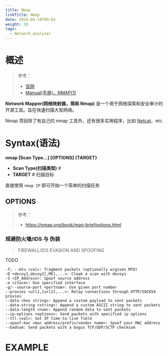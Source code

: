 ```yaml
---
title: Nmap
linkTitle: Nmap
date: 2024-04-18T09:03
weight: 20
tags:
  - Network_analyzer
---
```


# 概述

> 参考：
>
> - [官网](https://nmap.org/)
> - [Manual(手册)，NMAP(1)](https://nmap.org/book/man.html)

**Network Mapper(网络映射器，简称 Nmap)** 是一个用于网络探索和安全审计的开源工具。旨在快速扫描大型网络。

Nmap 项目除了有自己的 nmap 工具外，还有很多实用程序，比如 [Netcat](/docs/4.数据通信/Utility/Netcat.md)、etc.

# Syntax(语法)

**nmap \[Scan Type...] \[OPTIONS] {TARGET}**

- **Scan Type(扫描类型)** #
- **TARGET** # 扫描目标

直接使用 `nmap IP` 即可开始一个简单的扫描任务

## OPTIONS

> 参考：
>
> - https://nmap.org/book/man-briefoptions.html


### 规避防火墙/IDS 与 伪装

> FIREWALL/IDS EVASION AND SPOOFING

TODO

```
-f; --mtu <val>: fragment packets (optionally w/given MTU)
-D <decoy1,decoy2[,ME],...>: Cloak a scan with decoys
-S <IP_Address>: Spoof source address
-e <iface>: Use specified interface
-g/--source-port <portnum>: Use given port number
--proxies <url1,[url2],...>: Relay connections through HTTP/SOCKS4 proxies
--data <hex string>: Append a custom payload to sent packets
--data-string <string>: Append a custom ASCII string to sent packets
--data-length <num>: Append random data to sent packets
--ip-options <options>: Send packets with specified ip options
--ttl <val>: Set IP time-to-live field
--spoof-mac <mac address/prefix/vendor name>: Spoof your MAC address
--badsum: Send packets with a bogus TCP/UDP/SCTP checksum
```

# EXAMPLE
